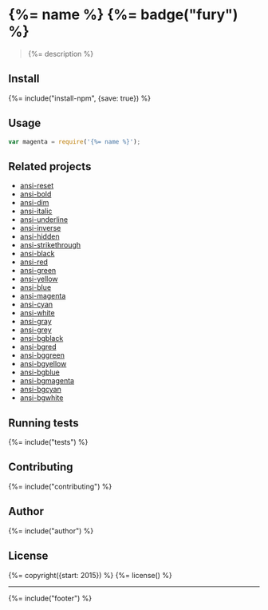 # {%= name %} {%= badge("fury") %}

> {%= description %}

## Install
{%= include("install-npm", {save: true}) %}

## Usage

```js
var magenta = require('{%= name %}');
```

## Related projects

+ [ansi-reset](https://github.com/jonschlinkert/ansi-reset)
+ [ansi-bold](https://github.com/jonschlinkert/ansi-bold)
+ [ansi-dim](https://github.com/jonschlinkert/ansi-dim)
+ [ansi-italic](https://github.com/jonschlinkert/ansi-italic)
+ [ansi-underline](https://github.com/jonschlinkert/ansi-underline)
+ [ansi-inverse](https://github.com/jonschlinkert/ansi-inverse)
+ [ansi-hidden](https://github.com/jonschlinkert/ansi-hidden)
+ [ansi-strikethrough](https://github.com/jonschlinkert/ansi-strikethrough)
+ [ansi-black](https://github.com/jonschlinkert/ansi-black)
+ [ansi-red](https://github.com/jonschlinkert/ansi-red)
+ [ansi-green](https://github.com/jonschlinkert/ansi-green)
+ [ansi-yellow](https://github.com/jonschlinkert/ansi-yellow)
+ [ansi-blue](https://github.com/jonschlinkert/ansi-blue)
+ [ansi-magenta](https://github.com/jonschlinkert/ansi-magenta)
+ [ansi-cyan](https://github.com/jonschlinkert/ansi-cyan)
+ [ansi-white](https://github.com/jonschlinkert/ansi-white)
+ [ansi-gray](https://github.com/jonschlinkert/ansi-gray)
+ [ansi-grey](https://github.com/jonschlinkert/ansi-grey)
+ [ansi-bgblack](https://github.com/jonschlinkert/ansi-bgblack)
+ [ansi-bgred](https://github.com/jonschlinkert/ansi-bgred)
+ [ansi-bggreen](https://github.com/jonschlinkert/ansi-bggreen)
+ [ansi-bgyellow](https://github.com/jonschlinkert/ansi-bgyellow)
+ [ansi-bgblue](https://github.com/jonschlinkert/ansi-bgblue)
+ [ansi-bgmagenta](https://github.com/jonschlinkert/ansi-bgmagenta)
+ [ansi-bgcyan](https://github.com/jonschlinkert/ansi-bgcyan)
+ [ansi-bgwhite](https://github.com/jonschlinkert/ansi-bgwhite)

## Running tests
{%= include("tests") %}

## Contributing
{%= include("contributing") %}

## Author
{%= include("author") %}

## License
{%= copyright({start: 2015}) %}
{%= license() %}

***

{%= include("footer") %}
